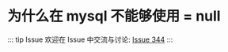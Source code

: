 # 为什么在 mysql 不能够使用 = null



::: tip Issue 
 欢迎在 Issue 中交流与讨论: [Issue 344](https://github.com/shfshanyue/Daily-Question/issues/344) 
:::



